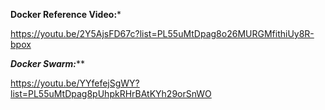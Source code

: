 ********Docker Reference Video:*********

https://youtu.be/2Y5AjsFD67c?list=PL55uMtDpag8o26MURGMfithiUy8R-bpox

*******Docker Swarm:*********

https://youtu.be/YYfefejSgWY?list=PL55uMtDpag8pUhpkRHrBAtKYh29orSnWO
